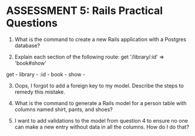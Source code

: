 # ASSESSMENT 5: Rails Practical Questions

1. What is the command to create a new Rails application with a Postgres database?



2. Explain each section of the following route:  get '/library/:id' => 'book#show'

get -
library -
:id -
book -
show -

3. Oops, I forgot to add a foreign key to my model. Describe the steps to remedy this mistake.





4. What is the command to generate a Rails model for a person table with columns named shirt, pants, and shoes?





5. I want to add validations to the model from question 4 to ensure no one can make a new entry without data in all the columns. How do I do that?
